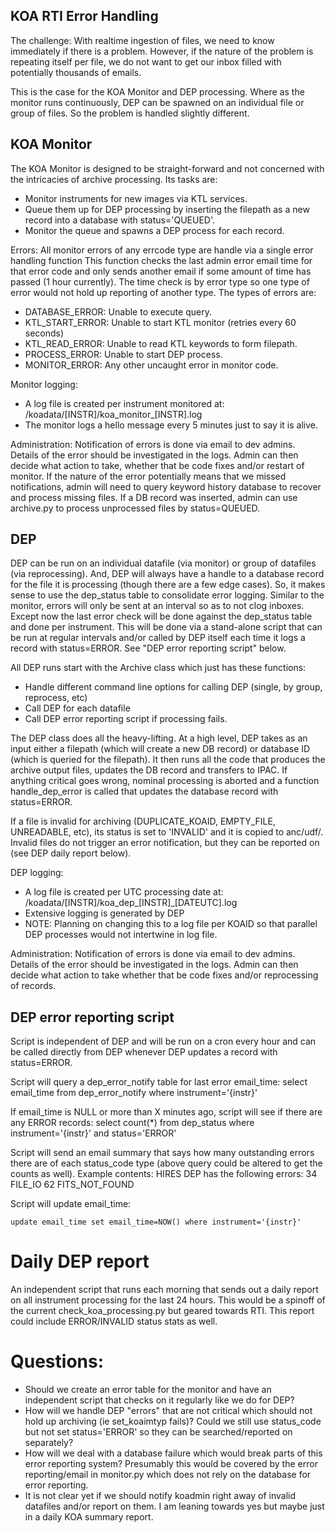 ## KOA RTI Error Handling

The challenge: With realtime ingestion of files, we need to know immediately if there is a problem.  However, if the nature of the problem is repeating itself per file, we do not want to get our inbox filled with potentially thousands of emails.  

This is the case for the KOA Monitor and DEP processing.  Where as the monitor runs continuously, DEP can be spawned on an individual file or group of files.  So the problem is handled slightly different.



## KOA Monitor

The KOA Monitor is designed to be straight-forward and not concerned with the intricacies of archive processing.  Its tasks are:

- Monitor instruments for new images via KTL services.
- Queue them up for DEP processing by inserting the filepath as a new record into a database with status='QUEUED'.  
- Monitor the queue and spawns a DEP process for each record.

Errors:
All monitor errors of any errcode type are handle via a single error handling function  This function checks the last admin error email time for that error code and only sends another email if some amount of time has passed (1 hour currently).  The time check is by error type so one type of error would not hold up reporting of another type.  The types of errors are:

- DATABASE_ERROR: Unable to execute query.
- KTL_START_ERROR: Unable to start KTL monitor (retries every 60 seconds)
- KTL_READ_ERROR: Unable to read KTL keywords to form filepath.
- PROCESS_ERROR: Unable to start DEP process.
- MONITOR_ERROR: Any other uncaught error in monitor code.

Monitor logging:
- A log file is created per instrument monitored at: /koadata/[INSTR]/koa_monitor_[INSTR].log
- The monitor logs a hello message every 5 minutes just to say it is alive.

Administration:
Notification of errors is done via email to dev admins.  Details of the error should be investigated in the logs.  Admin can then decide what action to take, whether that be code fixes and/or restart of monitor.  If the nature of the error potentially means that we missed notifications, admin will need to query keyword history database to recover and process missing files.  If a DB record was inserted, admin can use archive.py to process unprocessed files by status=QUEUED.



## DEP 

DEP can be run on an individual datafile (via monitor) or group of datafiles (via reprocessing).  And, DEP will always have a handle to a database record for the file it is processing (though there are a few edge cases).  So, it makes sense to use the dep_status table to consolidate error logging.  Similar to the monitor, errors will only be sent at an interval so as to not clog inboxes.  Except now the last error check will be done against the dep_status table and done per instrument.  This will be done via a stand-alone script that can be run at regular intervals and/or called by DEP itself each time it logs a record with status=ERROR.  See "DEP error reporting script" below.

All DEP runs start with the Archive class which just has these functions:
- Handle different command line options for calling DEP (single, by group, reprocess, etc)
- Call DEP for each datafile
- Call DEP error reporting script if processing fails.

The DEP class does all the heavy-lifting.  At a high level, DEP takes as an input either a filepath (which will create a new DB record) or database ID (which is queried for the filepath).  It then runs all the code that produces the archive output files, updates the DB record and transfers to IPAC.  If anything critical goes wrong, nominal processing is aborted and a function handle_dep_error is called that updates the database record with status=ERROR.

If a file is invalid for archiving (DUPLICATE_KOAID, EMPTY_FILE, UNREADABLE, etc), its status is set to 'INVALID' and it is copied to anc/udf/.  Invalid files do not trigger an error notification, but they can be reported on (see DEP daily report below).

DEP logging:
- A log file is created per UTC processing date at: /koadata/[INSTR]/koa_dep_[INSTR]_[DATEUTC].log
- Extensive logging is generated by DEP
- NOTE: Planning on changing this to a log file per KOAID so that parallel DEP processes would not intertwine in log file.

Administration:
Notification of errors is done via email to dev admins.  Details of the error should be investigated in the logs.  Admin can then decide what action to take whether that be code fixes and/or reprocessing of records.



## DEP error reporting script

Script is independent of DEP and will be run on a cron every hour and can be called directly from DEP whenever DEP updates a record with status=ERROR.

Script will query a dep_error_notify table for last error email_time:
	select email_time from dep_error_notify where instrument='{instr}'

If email_time is NULL or more than X minutes ago, script will see if there are any ERROR records:
	select count(*) from dep_status where instrument='{instr}' and status='ERROR' 

Script will send an email summary that says how many outstanding errors there are of each status_code type (above query could be altered to get the counts as well).  Example contents:
	HIRES DEP has the following errors:
	  34 FILE_IO 
	  62 FITS_NOT_FOUND

Script will update email_time:

	update email_time set email_time=NOW() where instrument='{instr}'



# Daily DEP report

An independent script that runs each morning that sends out a daily report on all instrument processing for the last 24 hours.  This would be a spinoff of the current check_koa_processing.py but geared towards RTI.  This report could include ERROR/INVALID status stats as well.



# Questions:
- Should we create an error table for the monitor and have an independent script that checks on it regularly like we do for DEP?
- How will we handle DEP "errors" that are not critical which should not hold up archiving (ie set_koaimtyp fails)?  Could we still use status_code but not set status='ERROR' so they can be searched/reported on separately?
- How will we deal with a database failure which would break parts of this error reporting system?  Presumably this would be covered by the error reporting/email in monitor.py which does not rely on the database for error reporting.
- It is not clear yet if we should notify koadmin right away of invalid datafiles and/or report on them.  I am leaning towards yes but maybe just in a daily KOA summary report.